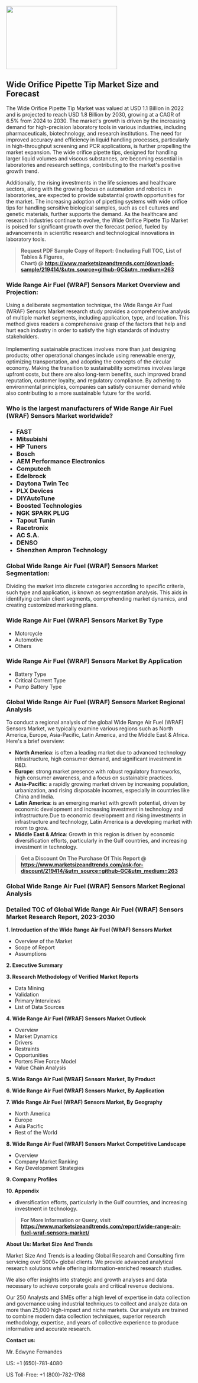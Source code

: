 <p><img class="alignnone size-medium wp-image-20088" src="https://ffe5etoiles.com/wp-content/uploads/2024/12/MST1-300x171.png" alt="" width="300" height="171" /></p><h2>Wide Orifice Pipette Tip Market Size and Forecast</h2><p>The Wide Orifice Pipette Tip Market was valued at USD 1.1 Billion in 2022 and is projected to reach USD 1.8 Billion by 2030, growing at a CAGR of 6.5% from 2024 to 2030. The market's growth is driven by the increasing demand for high-precision laboratory tools in various industries, including pharmaceuticals, biotechnology, and research institutions. The need for improved accuracy and efficiency in liquid handling processes, particularly in high-throughput screening and PCR applications, is further propelling the market expansion. The wide orifice pipette tips, designed for handling larger liquid volumes and viscous substances, are becoming essential in laboratories and research settings, contributing to the market's positive growth trend. </p><p>Additionally, the rising investments in the life sciences and healthcare sectors, along with the growing focus on automation and robotics in laboratories, are expected to provide substantial growth opportunities for the market. The increasing adoption of pipetting systems with wide orifice tips for handling sensitive biological samples, such as cell cultures and genetic materials, further supports the demand. As the healthcare and research industries continue to evolve, the Wide Orifice Pipette Tip Market is poised for significant growth over the forecast period, fueled by advancements in scientific research and technological innovations in laboratory tools.</p></p><blockquote id="" class=""><strong>Request PDF Sample Copy of Report: (Including Full TOC, List of Tables &amp; Figures, Chart)&nbsp;@&nbsp;<strong><a href="https://www.marketsizeandtrends.com/download-sample/219414/&utm_source=github-GC&utm_medium=263" target="_blank">https://www.marketsizeandtrends.com/download-sample/219414/&utm_source=github-GC&utm_medium=263</a></strong></strong></blockquote><h3 id="" class="">Wide Range Air Fuel (WRAF) Sensors Market&nbsp;Overview and Projection:</h3><p id="" class="">Using a deliberate segmentation technique, the Wide Range Air Fuel (WRAF) Sensors Market research study provides a comprehensive analysis of multiple market segments, including application, type, and location. This method gives readers a comprehensive grasp of the factors that help and hurt each industry in order to satisfy the high standards of industry stakeholders. <br /> <br />Implementing sustainable practices involves more than just designing products; other operational changes include using renewable energy, optimizing transportation, and adopting the concepts of the circular economy. Making the transition to sustainability sometimes involves large upfront costs, but there are also long-term benefits, such improved brand reputation, customer loyalty, and regulatory compliance. By adhering to environmental principles, companies can satisfy consumer demand while also contributing to a more sustainable future for the world.</p><h3 id="" class="">Who is the largest manufacturers of&nbsp;Wide Range Air Fuel (WRAF) Sensors Market worldwide?</h3><h3 class=""><p><ul><li>FAST </li><li> Mitsubishi </li><li> HP Tuners </li><li> Bosch </li><li> AEM Performance Electronics </li><li> Computech </li><li> Edelbrock </li><li> Daytona Twin Tec </li><li> PLX Devices </li><li> DIYAutoTune </li><li> Boosted Technologies </li><li> NGK SPARK PLUG </li><li> Tapout Tunin </li><li> Racetronix </li><li> AC S.A. </li><li> DENSO </li><li> Shenzhen Ampron Technology</li></ul></p></h3><h3 id="" class="">Global&nbsp;Wide Range Air Fuel (WRAF) Sensors Market Segmentation:</h3><p id="" class="">Dividing the market into discrete categories according to specific criteria, such type and application, is known as segmentation analysis. This aids in identifying certain client segments, comprehending market dynamics, and creating customized marketing plans.</p><h3 id="" class="">Wide Range Air Fuel (WRAF) Sensors Market&nbsp;By Type</h3><p><p><ul><li>Motorcycle</li><li> Automotive</li><li> Others</p></li></ul></p></p><h3 id="" class="">Wide Range Air Fuel (WRAF) Sensors Market&nbsp;By Application</h3><p class=""><p><ul><li>Battery Type</li><li> Critical Current Type</li><li> Pump Battery Type</li></ul></p></p><h3 id="" class="">Global Wide Range Air Fuel (WRAF) Sensors Market Regional Analysis</h3><p id="" class="">To conduct a regional analysis of the global Wide Range Air Fuel (WRAF) Sensors Market, we typically examine various regions such as North America, Europe, Asia-Pacific, Latin America, and the Middle East &amp; Africa. Here's a brief overview:</p><ul><li><strong>North America</strong>: is often a leading market due to advanced technology infrastructure, high consumer demand, and significant investment in R&amp;D.</li><li><strong>Europe</strong>: strong market presence with robust regulatory frameworks, high consumer awareness, and a focus on sustainable practices.</li><li><strong>Asia-Pacific</strong>: a rapidly growing market driven by increasing population, urbanization, and rising disposable incomes, especially in countries like China and India.</li><li><strong>Latin America</strong>: is an emerging market with growth potential, driven by economic development and increasing investment in technology and infrastructure.Due to economic development and rising investments in infrastructure and technology, Latin America is a developing market with room to grow.</li><li><strong>Middle East &amp; Africa</strong>: Growth in this region is driven by economic diversification efforts, particularly in the Gulf countries, and increasing investment in technology.</li></ul><blockquote id="" class=""><strong>Get a Discount On The Purchase Of This Report @ <strong><a href="https://www.marketsizeandtrends.com/ask-for-discount/219414/&utm_source=github-GC&utm_medium=263" target="_blank">https://www.marketsizeandtrends.com/ask-for-discount/219414/&utm_source=github-GC&utm_medium=263</a></strong></strong></blockquote><h3 id="" class="">Global Wide Range Air Fuel (WRAF) Sensors Market Regional Analysis</h3><h3 id="" class="">Detailed TOC of Global Wide Range Air Fuel (WRAF) Sensors Market Research Report, 2023-2030</h3><p id="" class=""><strong>1. Introduction of the Wide Range Air Fuel (WRAF) Sensors Market</strong></p><ul><li>Overview of the Market</li><li>Scope of Report</li><li>Assumptions</li></ul><p id="" class=""><strong>2. Executive Summary</strong></p><p id="" class=""><strong>3. Research Methodology of Verified Market Reports</strong></p><ul><li>Data Mining</li><li>Validation</li><li>Primary Interviews</li><li>List of Data Sources</li></ul><p id="" class=""><strong>4. Wide Range Air Fuel (WRAF) Sensors Market Outlook</strong></p><ul><li>Overview</li><li>Market Dynamics</li><li>Drivers</li><li>Restraints</li><li>Opportunities</li><li>Porters Five Force Model</li><li>Value Chain Analysis</li></ul><p id="" class=""><strong>5. Wide Range Air Fuel (WRAF) Sensors Market, By Product</strong></p><p id="" class=""><strong>6. Wide Range Air Fuel (WRAF) Sensors Market, By Application</strong></p><p id="" class=""><strong>7. Wide Range Air Fuel (WRAF) Sensors Market, By Geography</strong></p><ul><li>North America</li><li>Europe</li><li>Asia Pacific</li><li>Rest of the World</li></ul><p id="" class=""><strong>8. Wide Range Air Fuel (WRAF) Sensors Market Competitive Landscape</strong></p><ul><li>Overview</li><li>Company Market Ranking</li><li>Key Development Strategies</li></ul><p id="" class=""><strong>9. Company Profiles</strong></p><p id="" class=""><strong>10. Appendix</strong></p><ul><li>diversification efforts, particularly in the Gulf countries, and increasing investment in technology.</li></ul><blockquote id="" class=""><strong>For More Information or Query, visit <strong><strong><a href="https://www.marketsizeandtrends.com/report/wide-range-air-fuel-wraf-sensors-market/" target="_blank">https://www.marketsizeandtrends.com/report/wide-range-air-fuel-wraf-sensors-market/</a></strong></strong></strong></blockquote><p id="" class=""><strong>About Us: Market Size And Trends</strong></p><p id="" class="">Market Size And Trends is a leading Global Research and Consulting firm servicing over 5000+ global clients. We provide advanced analytical research solutions while offering information-enriched research studies.</p><p id="" class="">We also offer insights into strategic and growth analyses and data necessary to achieve corporate goals and critical revenue decisions.</p><p id="" class="">Our 250 Analysts and SMEs offer a high level of expertise in data collection and governance using industrial techniques to collect and analyze data on more than 25,000 high-impact and niche markets. Our analysts are trained to combine modern data collection techniques, superior research methodology, expertise, and years of collective experience to produce informative and accurate research.</p><p id="" class=""><strong>Contact us:</strong></p><p id="" class="">Mr. Edwyne Fernandes</p><p id="" class="">US: +1 (650)-781-4080</p><p id="" class="">US Toll-Free: +1 (800)-782-1768</p>

